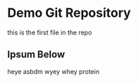 # Demo Git Repository
this is the first file in the repo

## Ipsum Below

heye asbdm wyey  whey protein
